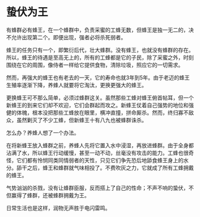 # 蛰伏为王

有蜂群必有蜂王，在一个蜂群中，负责采蜜的工蜂无数，但蜂王是独一无二的，决不允许出现第二个。即便出现，强者必将杀死弱者。 

蜂王的任务只有一个，即繁衍后代，壮大蜂群。没有蜂王，也就没有蜂群的存在。所以，蜂王的待遇是至高无上的，所有的工蜂都是它的子民，除了采蜜之外，时刻围绕在它的周围，像侍者一样给它提供食物，清除垃圾，照应它的一切需求。 

然而，再强大的蜂王也有老去的一天，它的寿命也就3年到5年。由于老迈的蜂王生殖率逐渐下降，养蜂人就要将它淘汰，更换更强大的蜂王。 

更换蜂王可不那么简单，必须过蜂群这关。虽然那些工蜂对蜂王俯首帖耳，但一个新蜂王的到来它们却不欢迎，它们会群起而攻之。新蜂王仗着自己强势的地位和强健的体魄，根本没把那些工蜂放在眼里，横冲直撞，拼命厮杀。然而，终归寡不敌众，虽然剿灭了不少工蜂，但新蜂王十有八九也被蜂群诛杀。 

怎么办？养蜂人想了一个办法。 

在将新蜂王放入蜂群之前，养蜂人先将它置入水中浸湿，再放进蜂群。由于全身都沾满了水，所以蜂王行动缓慢，甚至一动不动，丝毫没有攻击的能力。工蜂也很奇怪，它们都有怜悯同类同情弱者的天性，只见它们争先恐后地舔食蜂王身上的水分。舔干之后，蜂王和蜂群就气味相投了。不费吹灰之力，它就成了所有工蜂拥戴的蜂王。 

气势汹汹的杀戮，没有让蜂群臣服，反而搭上了自己的性命；不声不响的蛰伏，不但赢得了蜂群，还被蜂群拥戴为王。 

日常生活也是这样，润物无声胜于电闪雷鸣。